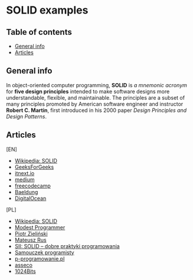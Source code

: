 # SOLID examples

## Table of contents

- [General info](#general-info)
- [Articles](#articles)

## General info

In object-oriented computer programming, **SOLID** is *a mnemonic acronym* for **five design principles** intended to make software designs more understandable, flexible, and maintainable. The principles are a subset of many principles promoted by American software engineer and instructor **Robert C. Martin**, first introduced in his 2000 paper *Design Principles and Design Patterns*.

## Articles

[EN]
* [Wikipedia: SOLID](https://en.wikipedia.org/wiki/SOLID)
* [GeeksForGeeks](https://www.geeksforgeeks.org/solid-principle-in-programming-understand-with-real-life-examples/)
* [itnext.io](https://itnext.io/solid-principles-explanation-and-examples-715b975dcad4)
* [medium](https://medium.com/backticks-tildes/the-s-o-l-i-d-principles-in-pictures-b34ce2f1e898)
* [freecodecamp](https://www.freecodecamp.org/news/solid-principles-explained-in-plain-english/)
* [Baeldung](https://www.baeldung.com/solid-principles)
* [DigitalOcean](https://www.digitalocean.com/community/conceptual_articles/s-o-l-i-d-the-first-five-principles-of-object-oriented-design)

[PL]
* [Wikipedia: SOLID](https://pl.wikipedia.org/wiki/SOLID_(programowanie_obiektowe))
* [Modest Programmer](https://www.modestprogrammer.pl/programowanie-zgodne-z-regulami-solid-poradnik-dla-poczatkujacych-programistow)
* [Piotr Zieliński](http://www.pzielinski.com/?p=424)
* [Mateusz Rus](https://mateuszrus.pl/solid-zasady-programowania/)
* [SII: SOLID – dobre praktyki programowania](https://sii.pl/blog/solid-dobre-praktyki-programowania/)
* [Samouczek programisty](https://www.samouczekprogramisty.pl/solid-czyli-dobre-praktyki-w-programowaniu-obiektowym/)
* [p-programowanie.pl](https://www.p-programowanie.pl/paradygmaty-programowania/zasady-solid)
* [asseco](https://pl.asseco.com/kariera/blog/programowanie-solid-w-praktyce-3626/)
* [1024Bits](https://1024bits.pl/2020/05/06/solid-w-typescript-czyli-droga-do-latwego-utrzymania-i-rozwijania-kodu/)

